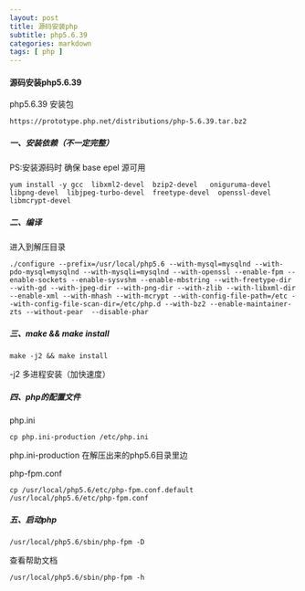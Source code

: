 ```yaml
---
layout: post
title: 源码安装php
subtitle: php5.6.39
categories: markdown
tags: [ php ]
---
```


#### 源码安装php5.6.39

php5.6.39  安装包

```
https://prototype.php.net/distributions/php-5.6.39.tar.bz2
```

##### 一、安装依赖（不一定完整）

PS:安装源码时 确保  base   epel 源可用

```shell
yum install -y gcc  libxml2-devel  bzip2-devel   oniguruma-devel   libpng-devel  libjpeg-turbo-devel  freetype-devel  openssl-devel  libmcrypt-devel
```

##### 二、编译

进入到解压目录

```shell
./configure --prefix=/usr/local/php5.6 --with-mysql=mysqlnd --with-pdo-mysql=mysqlnd --with-mysqli=mysqlnd --with-openssl --enable-fpm --enable-sockets --enable-sysvshm --enable-mbstring --with-freetype-dir --with-gd --with-jpeg-dir --with-png-dir --with-zlib --with-libxml-dir --enable-xml --with-mhash --with-mcrypt --with-config-file-path=/etc --with-config-file-scan-dir=/etc/php.d --with-bz2 --enable-maintainer-zts --without-pear  --disable-phar
```

##### 三、make && make install

```shell
make -j2 && make install
```

-j2  多进程安装（加快速度）

##### 四、php的配置文件

php.ini

```shell
cp php.ini-production /etc/php.ini
```

php.ini-production  在解压出来的php5.6目录里边

php-fpm.conf

```shell
cp /usr/local/php5.6/etc/php-fpm.conf.default /usr/local/php5.6/etc/php-fpm.conf
```

##### 五、启动php

```shell
/usr/local/php5.6/sbin/php-fpm -D
```

查看帮助文档

```shell
/usr/local/php5.6/sbin/php-fpm -h
```

